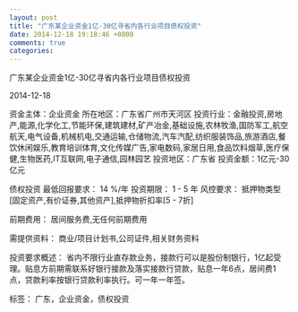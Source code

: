 ```yaml
---
layout: post
title: "广东某企业资金1亿-30亿寻省内各行业项目债权投资"
date: 2014-12-18 19:18:46 +0800
comments: true
categories: 
---
```

广东某企业资金1亿-30亿寻省内各行业项目债权投资



2014-12-18

资金主体：企业资金
所在地区：广东省广州市天河区
投资行业：金融投资,房地产,能源,化学化工,节能环保,建筑建材,矿产冶金,基础设施,农林牧渔,国防军工,航空航天,电气设备,机械机电,交通运输,仓储物流,汽车汽配,纺织服装饰品,旅游酒店,餐饮休闲娱乐,教育培训体育,文化传媒广告,家电数码,家居日用,食品饮料烟草,医疗保健,生物医药,IT互联网,电子通信,园林园艺
投资地区：广东省
投资金额：1亿元-30亿元

债权投资
最低回报要求：
                            14 %/年
                                                                                投资期限：
                            1 - 5 年
                                                                                                                                        风控要求：
                            抵押物类型[固定资产,有价证券,其他资产],抵押物折扣率[5 - 7折]

前期费用：
居间服务费,无任何前期费用

需提供资料：
商业/项目计划书,公司证件,相关财务资料

投资要求概述：
省内不限行业直存款业务，接款行可以是股份制银行，1亿起受理。贴息方前期需联系好银行接款及落实接款行贷款，贴息一年6点，居间费1点，贷款利率按银行贷款利率执行。可一年一年签。

标签：
广东，企业资金，债权投资

